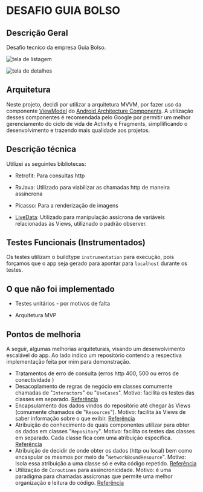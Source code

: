 # DESAFIO GUIA BOLSO

## Descrição Geral

Desafio tecnico da empresa Guia Bolso.

![tela de listagem](captures/)

![tela de detalhes](captures/)

## Arquitetura

Neste projeto, decidi por utilizar a arquitetura MVVM, por fazer uso da componente [ViewModel](https://developer.android.com/topic/libraries/architecture/viewmodel) do [Android Architecture Components](https://developer.android.com/topic/libraries/architecture).
A utilização desses componentes é recomendada pelo Google por permitir um melhor gerenciamento do ciclo de vida de Activity e Fragments, simpllificando o desenvolvimento e trazendo mais qualidade aos projetos.
 

## Descrição técnica

Utilizei as seguintes bibliotecas:
- Retrofit: Para consultas http 

- RxJava: Utilizado para viabilizar as chamadas http de maneira assíncrona

- Picasso: Para a renderização de imagens 

- [LiveData](https://developer.android.com/topic/libraries/architecture/livedata): Utilizado para manipulação assícrona de variáveis relacionadas às Views, utiliznado o padrão observer.


## Testes Funcionais (Instrumentados)

Os testes utilizam o buildtype ```instrumentation``` para execução, pois forçamos que o app seja gerado para apontar para `localhost` durante os testes.

## O que não foi implementado

- Testes unitários - por motivos de falta 

- Arquitetura MVP

## Pontos de melhoria

A seguir, algumas melhorias arquiteturais, visando um desenvolvimento escalável do app. 
Ao lado indico um repositório contendo a respectiva implementação feita por mim para demonstração.



- Tratamentos de erro de consulta (erros http 400, 500 ou erros de conectividade )
- Desacoplamento de regras de negócio em classes comumente chamadas de "`Interactors`" ou "`UseCases`". Motivo: facilita os testes das classes em separado. [Referência](https://github.com/rafaelanastacioalves/android-app-templates/blob/arch_comp_and_java/app/src/main/java/com/example/rafaelanastacioalves/moby/domain/interactors/MainEntityListInteractor.java)
- Encapsulamento dos dados vindos do repositório até chegar às Views (comumente chamados de "`Resources`"). Motivo: facilita às Views de saber informação sobre o que exibir. [Referência](https://github.com/rafaelanastacioalves/android-app-templates/blob/arch_comp_and_kotlin_coroutines/app/src/main/java/com/example/rafaelanastacioalves/moby/domain/entities/Resource.kt)
- Atribuição do conhecimento de quais componentes utilizar para obter os dados em classes "`Repository`". Motivo: facilita os testes das classes em separado. Cada classe fica com uma atribuição específica. [Referência](https://github.com/rafaelanastacioalves/android-app-templates/blob/arch_comp_and_kotlin_coroutines/app/src/main/java/com/example/rafaelanastacioalves/moby/retrofit/AppRepository.kt)
- Atribuição de decidir de onde obter os dados (http ou local) bem como encaspular os mesmos por meio de "`NetworkBoundResource`". Motivo: Isola essa atribuição a uma classe só e evita código repetido. [Referência](https://github.com/rafaelanastacioalves/android-app-templates/blob/arch_comp_and_kotlin_coroutines/app/src/main/java/com/example/rafaelanastacioalves/moby/retrofit/NetworkBoundResource.kt)
- Utilização de `Coroutines` para assincronicidade. Motivo: é uma paradigma para chamadas assícronas que permite uma melhor organização e leitura do código. [Referência](https://github.com/rafaelanastacioalves/android-app-templates/blob/arch_comp_and_kotlin_coroutines/app/src/main/java/com/example/rafaelanastacioalves/moby/retrofit/NetworkBoundResource.kt)

